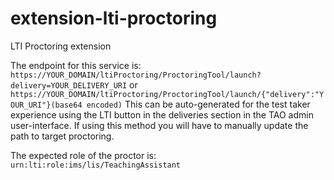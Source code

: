 # extension-lti-proctoring
LTI Proctoring extension

The endpoint for this service is:
`https://YOUR_DOMAIN/ltiProctoring/ProctoringTool/launch?delivery=YOUR_DELIVERY_URI`
or
`https://YOUR_DOMAIN/ltiProctoring/ProctoringTool/launch/{"delivery":"YOUR_URI"}(base64 encoded)`
This can be auto-generated for the test taker experience using the LTI button in the deliveries section in the TAO admin user-interface. If using this method you will have to manually update the path to target proctoring.

The expected role of the proctor is:
`urn:lti:role:ims/lis/TeachingAssistant`
